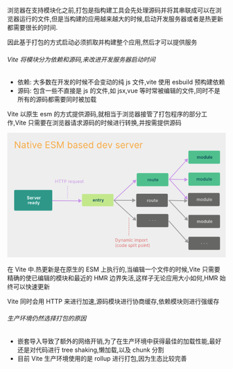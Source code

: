 浏览器在支持模块化之前,打包是指构建工具会先处理源码并将其串联成可以在浏览器运行的文件,但是当构建的应用越来越大的时候,启动开发服务器或者是热更新都需要很长的时间.

因此基于打包的方式启动必须抓取并构建整个应用,然后才可以提供服务

###### Vite 将模块分为依赖和源码,来改进开发服务器启动时间

- 依赖: 大多数在开发的时候不会变动的纯 js 文件,vite 使用 esbuild 预构建依赖
- 源码: 包含一些不直接是 js 的文件,如 jsx,vue 等时常被编辑的文件,同时不是所有的源码都需要同时被加载

Vite 以原生 esm 的方式提供源码,就相当于浏览器接管了打包程序的部分工作,Vite 只需要在浏览器请求源码的时候进行转换,并按需提供源码

![1687689585870](image/vite/1687689585870.png)

在 Vite 中.热更新是在原生的 ESM 上执行的,当编辑一个文件的时候,Vite 只需要精确的使已编辑的模块和最近的 HMR 边界失活,这样子无论应用大小如何,HMR 始终可以快速更新

Vite 同时会用 HTTP 来进行加速,源码模块进行协商缓存,依赖模块则进行强缓存

###### 生产环境仍然选择打包的原因

- 嵌套导入导致了额外的网络开销,为了在生产环境中获得最佳的加载性能,最好还是对代码进行 tree shaking,懒加载,以及 chunk 分割
- 目前 Vite 生产环境使用的是 rollup 进行打包,因为生态比较完善
